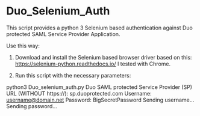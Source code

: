 # Duo_Selenium_Auth

This script provides a python 3 Selenium based authentication against Duo protected SAML Service Provider Application.

Use this way:

1. Download and install the Selenium based browser driver based on this:
   https://selenium-python.readthedocs.io/
   I tested with Chrome. 

2. Run this script with the necessary parameters:

python3 Duo_selenium_auth.py 
Duo SAML protected Service Provider (SP) URL (WITHOUT https://): sp.duoprotected.com
Username: username@domain.net
Password: BigSecretPassword
Sending username...
Sending password... 
 
